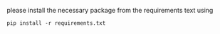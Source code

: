 please install the necessary package from the requirements text using
```
pip install -r requirements.txt
```